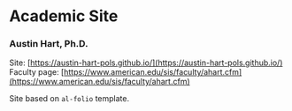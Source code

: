 # Academic Site
### Austin Hart, Ph.D.

Site: [https://austin-hart-pols.github.io/](https://austin-hart-pols.github.io/)
Faculty page: [https://www.american.edu/sis/faculty/ahart.cfm](https://www.american.edu/sis/faculty/ahart.cfm)

Site based on `al-folio` template.


